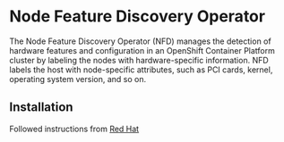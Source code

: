 # Node Feature Discovery Operator

The Node Feature Discovery Operator (NFD) manages the detection of hardware features and configuration in an OpenShift Container Platform cluster by labeling the nodes with hardware-specific information. NFD labels the host with node-specific attributes, such as PCI cards, kernel, operating system version, and so on.

## Installation

Followed instructions from [Red Hat](https://docs.openshift.com/container-platform/4.9/hardware_enablement/psap-node-feature-discovery-operator.html)
